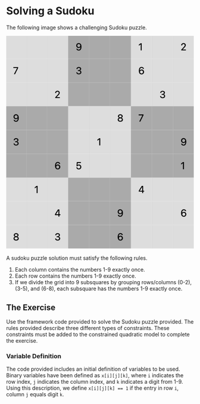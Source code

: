 # Solving a Sudoku

The following image shows a challenging Sudoku puzzle.

![Puzzle](assets/puzzle.png "Sudoku Puzzle")

A sudoku puzzle solution must satisfy the following rules.

1. Each column contains the numbers 1-9 exactly once.  
2. Each row contains the numbers 1-9 exactly once.  
3. If we divide the grid into 9 subsquares by grouping rows/columns (0-2),
 (3-5), and (6-8), each subsquare has the numbers 1-9
 exactly once.

## The Exercise

Use the framework code provided to solve the Sudoku puzzle provided. The rules
provided describe three different types of constraints. These constraints must
be added to the constrained quadratic model to complete the exercise.

### Variable Definition

The code provided includes an initial definition of variables to be used.
Binary variables have been defined as `x[i][j][k]`, where `i` indicates the row
index, `j` indicates the column index, and `k` indicates a digit from 1-9.
Using this description, we define `x[i][j][k] == 1` if the entry in row `i`,
column `j` equals digit `k`.
